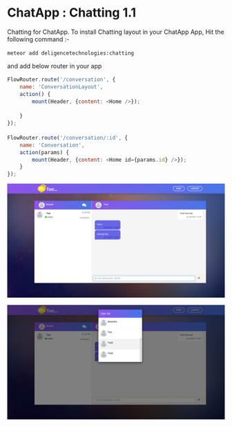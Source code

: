 # ChatApp : Chatting 1.1

Chatting for ChatApp. To install Chatting layout in your ChatApp App, Hit the following command :-

`meteor add deligencetechnologies:chatting`

and add below router in your app 


```javascript
FlowRouter.route('/conversation', {
	name: 'ConversationLayout', 
	action() {
		mount(Header, {content: <Home />});

	}
});

FlowRouter.route('/conversation/:id', {
	name: 'Conversation',
	action(params) {
		mount(Header, {content: <Home id={params.id} />});
	}
});
```


![GitHub Logo](./public/screen-1.png?raw=true "Chatting layout")


![GitHub Logo](./public/screen-2.png?raw=true "All users list")